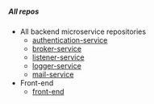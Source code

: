 ##### All repos
- All backend microservice repositories
    - [authentication-service](https://github.com/ericdaniel6166/authentication-service)
    - [broker-service](https://github.com/ericdaniel6166/broker-service)
    - [listener-service](https://github.com/ericdaniel6166/listener-service)
    - [logger-service](https://github.com/ericdaniel6166/logger-service)
    - [mail-service](https://github.com/ericdaniel6166/mail-service)
- Front-end
    - [front-end](https://github.com/ericdaniel6166/front-end)